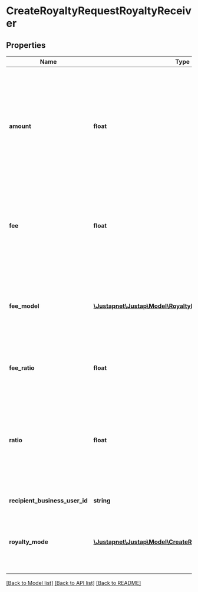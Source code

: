 # CreateRoyaltyRequestRoyaltyReceiver

## Properties
Name | Type | Description | Notes
------------ | ------------- | ------------- | -------------
**amount** | **float** | [REQUIRED] 根据 royalty_mode 参数，如果 royalty_mode &#x3D; fixed, 则此参数传分润金额，单位元，如果 royalty_mode &#x3D; rate，此参数传百分比小数， 0.1 表示 10% | 
**fee** | **float** | [OPTIONAL] 手续费，单位：元。 如果传递，则每笔分账都会在应分帐金额基础上扣除手续费后再请求支付平台进行分账 | 
**fee_model** | [**\Justapnet\Justap\Model\RoyaltyReceiverRoyaltyFeeMode**](RoyaltyReceiverRoyaltyFeeMode.md) | [OPTIONAL] 手续费模式，fixed 表示固定金额，rate 表示按比例计算手续费。此参数传手续费比例，0.1 表示 10% | 
**fee_ratio** | **float** | [OPTIONAL] 手续费比例，与 手续费 字段二选一即可ratio | 
**ratio** | **float** | [OPTIONAL] 根据 royalty_mode 参数，如果 royalty_mode &#x3D; fixed, 此参数无效，如果 royalty_mode &#x3D; rate，此参数传分润比例，0.1 表示 10% | 
**recipient_business_user_id** | **string** | 接受方的商业用户ID | 
**royalty_mode** | [**\Justapnet\Justap\Model\CreateRoyaltyRequestRoyaltyMode**](CreateRoyaltyRequestRoyaltyMode.md) | [REQUIRED] 分润模式，free 表示不收取，fixed 表示固定金额，rate 表示按比例分润 | 

[[Back to Model list]](../README.md#documentation-for-models) [[Back to API list]](../README.md#documentation-for-api-endpoints) [[Back to README]](../README.md)


